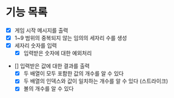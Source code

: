 # 기능 목록

- [x] 게임 시작 메시지를 출력
- [x] 1~9 범위의 중복되지 않는 임의의 세자리 수를 생성
- [x] 세자리 숫자를 입력
  - [x] 입력받은 숫자에 대한 예외처리
- [] 입력받은 값에 대한 결과를 출력
  - [x] 두 배열이 모두 포함한 값의 개수를 알 수 있다
  - [x] 두 배열의 인덱스와 값이 일치하는 개수를 알 수 있다 (스트라이크)
  - [x] 볼의 개수를 알 수 있다

